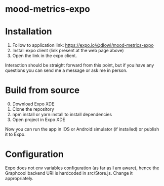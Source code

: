 # mood-metrics-expo

# Installation
1. Follow to application link: https://expo.io/@dlowl/mood-metrics-expo
2. Install expo client (link present at the web page above)
3. Open the link in the expo client.

Interaction should be straight forward from this point, but if you have any questions you can send me a message or ask me in person.

# Build from source
0. Download Expo XDE
1. Clone the repository
2. npm install or yarn install to install dependencies
3. Open project in Expo XDE

Now you can run the app in iOS or Android simulator (if installed) or publish it to Expo.

# Configuration
Expo does not env variables configuration (as far as I am aware), hence the Graphcool backend URI is hardcoded in src/Store.js. Change it appropriately. 
